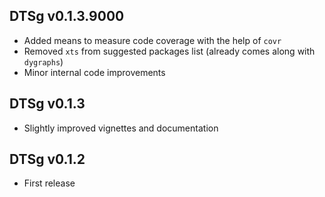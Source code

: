 ## DTSg v0.1.3.9000

* Added means to measure code coverage with the help of `covr`
* Removed `xts` from suggested packages list (already comes along with `dygraphs`)
* Minor internal code improvements

## DTSg v0.1.3

* Slightly improved vignettes and documentation

## DTSg v0.1.2

* First release
